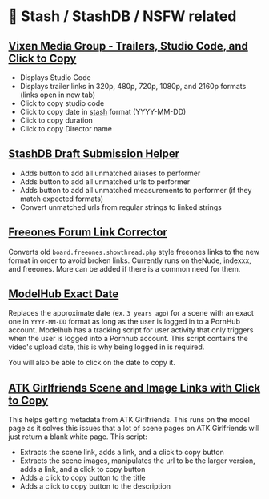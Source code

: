 # 🔞 Stash / StashDB / NSFW related

## [Vixen Media Group - Trailers, Studio Code, and Click to Copy](https://gist.github.com/halorrr/2c30b08b8658f217ec12c36e3c2b26fc)

- Displays Studio Code
- Displays trailer links in 320p, 480p, 720p, 1080p, and 2160p formats (links open in new tab)
- Click to copy studio code
- Click to copy date in [stash](https://github.com/stashapp/stash) format (YYYY-MM-DD)
- Click to copy duration
- Click to copy Director name

## [StashDB Draft Submission Helper](https://gist.github.com/halorrr/e2a8af1a8475b74bca06e8449188d34e)

- Adds button to add all unmatched aliases to performer
- Adds button to add all unmatched urls to performer
- Adds button to add all unmatched measurements to performer (if they match expected formats)
- Convert unmatched urls from regular strings to linked strings

## [Freeones Forum Link Corrector](https://gist.github.com/halorrr/484e8877c39573a813a5a96d212d69d8)

Converts old `board.freeones.showthread.php` style freeones links to the new format in order to avoid broken links. Currently runs on theNude, indexxx, and freeones. More can be added if there is a common need for them.

## [ModelHub Exact Date](https://gist.github.com/halorrr/12f6838f2d3e8d73a48dea5a77a68260)

Replaces the approximate date (ex. `3 years ago`) for a scene with an exact one in `YYYY-MM-DD` format as long as the user is logged in to a PornHub account. Modelhub has a tracking script for user activity that only triggers when the user is logged into a Pornhub account. This script contains the video's upload date, this is why being logged in is required.

You will also be able to click on the date to copy it.

## [ATK Girlfriends Scene and Image Links with Click to Copy](https://gist.github.com/halorrr/eec5463bf307bccff41371891b9e5c94)

This helps getting metadata from ATK Girlfriends. This runs on the model page as it solves this issues that a lot of scene pages on ATK Girlfriends will just return a blank white page. This script:

- Extracts the scene link, adds a link, and a click to copy button
- Extracts the scene images, manipulates the url to be the larger version, adds a link, and a click to copy button
- Adds a click to copy button to the title
- Adds a click to copy button to the description
